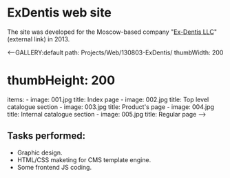 # ExDentis web site

The site was developed for the Moscow-based company "[Ex-Dentis LLC](http://www.exdentis.ru/)" (external link) in 2013.

<--GALLERY:default
  path: Projects/Web/130803-ExDentis/
  thumbWidth: 200
  # thumbHeight: 200
  items:
    -
      image: 001.jpg
      title: Index page
    -
      image: 002.jpg
      title: Top level catalogue section
    -
      image: 003.jpg
      title: Product's page
    -
      image: 004.jpg
      title: Internal catalogue section
    -
      image: 005.jpg
      title: Regular page
-->

## Tasks performed:

- Graphic design.
- HTML/CSS maketing for CMS template engine.
- Some frontend JS coding.
